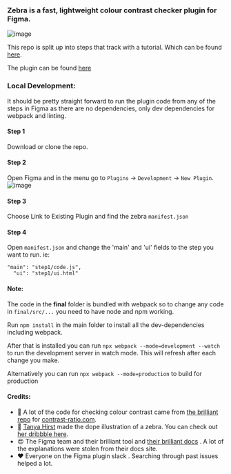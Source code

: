 ### Zebra is a fast, lightweight colour contrast checker plugin for Figma.
![image](https://cdn-images-1.medium.com/max/800/1*DXkmk6IFQR0tKzCeKXTnJw.gif)

This repo is split up into steps that track with a tutorial. Which can be found [here](https://medium.com/@danhollick/figma-plugin-tutorial-1-6-65fc2102506).

The plugin can be found [here](https://www.figma.com/c/plugin/806578669827234193/zebra)

### Local Development:
It should be pretty straight forward to run the plugin code from any of the steps in Figma as there are no dependencies, only dev dependencies for webpack and linting.

#### Step 1
Download or clone the repo.

#### Step 2
Open Figma and in the menu go to `Plugins` -> `Development` -> `New Plugin`.
![image](https://cdn-images-1.medium.com/max/800/1*4D2TPssw664SjCq2rLdLjA.png)

#### Step 3
Choose Link to Existing Plugin and find the zebra `manifest.json`

#### Step 4
Open `manifest.json` and change the 'main' and 'ui' fields to the step you want to run. ie:

```
"main": "step1/code.js",
  "ui": "step1/ui.html"
```

#### Note:
The code in the **final** folder is bundled with webpack so to change any code in `final/src/...` you need to have node and npm working.

Run `npm install` in the main folder to install all the dev-dependencies including webpack.

After that is installed you can run `npx webpack --mode=development --watch` to run the development server in watch mode. This will refresh after each change you make.

Alternatively you can run `npx webpack --mode=production` to build for production

#### Credits:
- 🙌  A lot of the code for checking colour contrast came from [the brilliant repo](https://github.com/LeaVerou/contrast-ratio) for [contrast-ratio.com](https://contrast-ratio.com/).
- 👊 [Tanya Hirst](https://twitter.com/tanyathehuman) made the dope illustration of a zebra. You can check out [her dribbble here](https://dribbble.com/TanyaTheHuman).
- 😍 The Figma team and their brilliant tool and [their brilliant docs](https://www.figma.com/plugin-docs/intro/) . A lot of the explanations were stolen from their docs site.
- ❤️ Everyone on the Figma plugin slack . Searching through past issues helped a lot.


